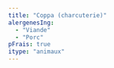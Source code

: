 ```yaml
---
title: "Coppa (charcuterie)"
alergenesIng:
  - "Viande"
  - "Porc"
pFrais: true
itype: "animaux"
---
```

